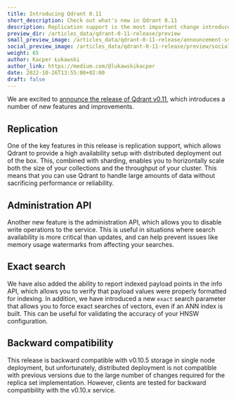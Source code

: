 ```yaml
---
title: Introducing Qdrant 0.11
short_description: Check out what's new in Qdrant 0.11
description: Replication support is the most important change introduced by Qdrant 0.11. Check out what else has been added!
preview_dir: /articles_data/qdrant-0-11-release/preview
small_preview_image: /articles_data/qdrant-0-11-release/announcement-svgrepo-com.svg
social_preview_image: /articles_data/qdrant-0-11-release/preview/social_preview.jpg
weight: 65
author: Kacper Łukawski
author_link: https://medium.com/@lukawskikacper
date: 2022-10-26T13:55:00+02:00
draft: false
---
```


We are excited to [announce the release of Qdrant v0.11](https://github.com/qdrant/qdrant/releases/tag/v0.11.0), 
which introduces a number of new features and improvements.

## Replication

One of the key features in this release is replication support, which allows Qdrant to provide a high availability 
setup with distributed deployment out of the box. This, combined with sharding, enables you to horizontally scale 
both the size of your collections and the throughput of your cluster. This means that you can use Qdrant to handle 
large amounts of data without sacrificing performance or reliability.

## Administration API

Another new feature is the administration API, which allows you to disable write operations to the service. This is 
useful in situations where search availability is more critical than updates, and can help prevent issues like memory 
usage watermarks from affecting your searches.

## Exact search

We have also added the ability to report indexed payload points in the info API, which allows you to verify that 
payload values were properly formatted for indexing. In addition, we have introduced a new `exact` search parameter 
that allows you to force exact searches of vectors, even if an ANN index is built. This can be useful for validating 
the accuracy of your HNSW configuration.

## Backward compatibility

This release is backward compatible with v0.10.5 storage in single node deployment, but unfortunately, distributed 
deployment is not compatible with previous versions due to the large number of changes required for the replica set 
implementation. However, clients are tested for backward compatibility with the v0.10.x service.
